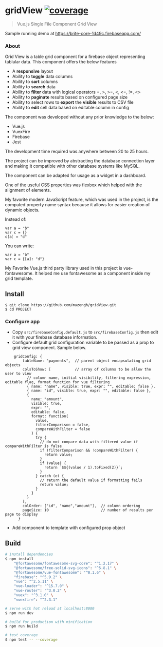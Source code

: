 # gridView [![coverage](https://badgen.net/codecov/c/github/mazengh/gridView)](https://codecov.io/gh/mazengh/gridView)

> Vue.js Single File Component Grid View

Sample running demo at https://brite-core-1d49c.firebaseapp.com/

### About

Grid View is a table grid component for a firebase object representing tablular data. 
This component offers the below features
  - A **responsive** layout
  - Ability to **toggle** data columns
  - Ability to **sort** columns
  - Ability to **search** data
  - Ability to **filter** data with logical operators =, >, >=, <, <=, !=, <>
  - Ability to **paginate** results based on configured page size
  - Ability to select rows to **export** the **visible** results to CSV file
  - Ability to **edit** cell data based on editable column in config

The component was developed without any prior knowledge to the below:
  - Vue.js
  - VuexFire
  - Firebase
  - Jest
  
The development time required was anywhere between 20 to 25 hours.

The project can be improved by abstracting the database connection layer and making it 
compatible with other database systems like MySQL.

The component can be adapted for usage as a widget in a dashboard.

One of the useful CSS properties was flexbox which helped with the alignment of elements.

My favorite modern JavaScript feature, which was used in the project, is the computed 
property name syntax because it allows for easier creation of dynamic objects.

Instead of:
```
var a = "b"
var c = {}
c[a] = "d"
```
You can write:
```
var a = "b"
var c = {[a]: "d"}
```

My Favorite Vue.js third party library used in this project is vue-fontawesome. 
It helped me use fontawesome as a component inside my grid template.


## Install

    $ git clone https://github.com/mazengh/gridView.git
    $ cd PROJECT

### Configure app

- Copy `src/firebaseConfig.default.js` to `src/firebaseConfig.js` then edit it with your firebase database information.
- Configure default grid configuration variable to be passed as a prop to grid view component. Sample below. 
```
    gridConfig: {
        tableName: "payments",  // parent object encapsulating grid objects
        colsToShow: [           // array of columns to be allow the user to view
          // column name, initial visibility, filtering expression, editable flag, format function for vue filtering
          { name: "name", visible: true, expr: "", editable: false },
          { name: "id", visible: true, expr: "", editable: false },
          {
            name: "amount",
            visible: true,
            expr: "",
            editable: false,
            format: function(
              value,
              filterComparison = false,
              compareWithFilter = false
            ) {
              try {
                // do not compare data with filtered value if compareWithFilter is false
                if (filterComparison && !compareWithFilter) {
                  return value;
                }
                if (value) {
                  return `$${(value / 1).toFixed(2)}`;
                }
              } catch (e) {
                // return the default value if formatting fails
                return value;
              }
            }
          }
        ],
        colOrder: ["id", "name","amount"],  // column ordering
        pageSize: 10                        // number of results per page to display
      }
```
- Add component to template with configured prop object

## Build

```bash
# install dependencies
$ npm install
    "@fortawesome/fontawesome-svg-core": "^1.2.17" \
    "@fortawesome/free-solid-svg-icons": "^5.8.1" \
    "@fortawesome/vue-fontawesome": "^0.1.6" \
    "firebase": "^5.9.2" \
    "vue": "^2.5.11" \
    "vue-loader": "^15.7.0" \
    "vue-router": "^3.0.2" \
    "vuex": "^3.1.0" \
    "vuexfire": "^2.3.1"

# serve with hot reload at localhost:8080
$ npm run dev

# build for production with minification
$ npm run build

# test coverage
$ npm test -- --coverage
```


